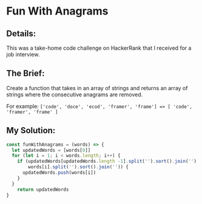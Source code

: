 # Fun With Anagrams

## Details:
This was a take-home code challenge on HackerRank that I received for a job interview.

## The Brief:
Create a function that takes in an array of strings and returns an array of strings where the consecutive anagrams are removed. 

For example:
`['code', 'doce', 'ecod', 'framer', 'frame'] => [ 'code', 'framer', 'frame' ]`

## My Solution:
```javascript
const funWithAnagrams = (words) => {
  let updatedWords = [words[0]]
  for (let i = 1; i < words.length; i++) {
    if (updatedWords[updatedWords.length -1].split('').sort().join('') !==
        words[i].split('').sort().join('')) {
      updatedWords.push(words[i])
    }
  }
    return updatedWords
}
```

